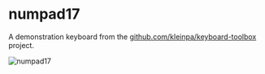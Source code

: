 # numpad17

A demonstration keyboard from the [github.com/kleinpa/keyboard-toolbox](https://github.com/kleinpa/keyboard-toolbox) project.

![numpad17](https://i.imgur.com/v4ve5qKh.jpg)
